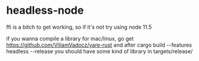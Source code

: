 # headless-node

ffi is a bitch to get working, so if it's not try using node 11.5

if you wanna compile a library for mac/linux, go get <https://github.com/ViliamVadocz/yare-rust> and after cargo build --features headless --release you should have some kind of library in targets/release/
